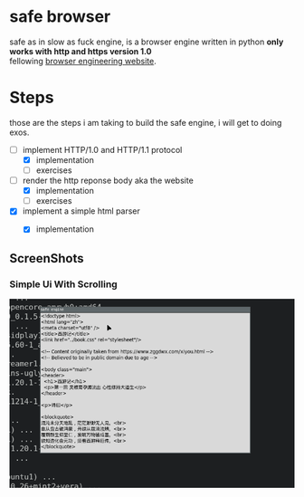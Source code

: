 # safe browser
safe as in slow as fuck engine, is a browser engine written in python **only works with http and https version 1.0**     
fellowing [browser engineering website](https://browser.engineering/). 

# Steps
those are the steps i am taking to build the safe engine, i will get to doing exos.          
- [ ] implement HTTP/1.0 and HTTP/1.1 protocol 
    - [x] implementation 
    - [ ] exercises 
- [ ] render the http reponse body aka the website
    - [x] implementation 
    - [ ] exercises 
- [x] implement a simple html parser
    - [x] implementation 



## ScreenShots
### Simple Ui With Scrolling
![Simple Ui With Scrolling](./screenshots/simple_ui_interface_with_scrolling.gif)     
